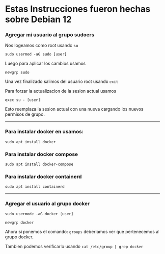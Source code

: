 # Estas Instrucciones fueron hechas sobre Debian 12

### Agregar mi usuario al grupo sudoers

Nos logeamos como root usando ```su```

```sudo usermod -aG sudo [user]```

Luego para aplicar los cambios usamos

```newgrp sudo```

Una vez finalizado salimos del usuario root usando ```exit```

Para forzar la actualizacion de la sesion actual usamos

```exec su - [user]```

Esto reemplaza la sesion actual con una nueva cargando los nuevos permisos de grupo.

---

### Para instalar docker en usamos:

```sudo apt install docker```

### Para instalar docker compose

```sudo apt install docker-compose```

### Para instalar docker containerd

```sudo apt install containerd```

---

### Agregar el usuario al grupo docker

```sudo usermode -aG docker [user]```

```newgrp docker```

Ahora si ponemos el comando: ```groups``` deberiamos ver que pertenecemos al grupo docker.

Tambien podemos verificarlo usando ```cat /etc/group | grep docker```